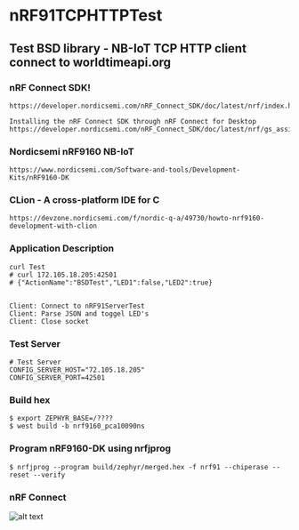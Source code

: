 # nRF91TCPHTTPTest

## Test BSD library - NB-IoT TCP HTTP client connect to worldtimeapi.org

### nRF Connect SDK!
    https://developer.nordicsemi.com/nRF_Connect_SDK/doc/latest/nrf/index.html

    Installing the nRF Connect SDK through nRF Connect for Desktop
    https://developer.nordicsemi.com/nRF_Connect_SDK/doc/latest/nrf/gs_assistant.html

### Nordicsemi nRF9160 NB-IoT 
    https://www.nordicsemi.com/Software-and-tools/Development-Kits/nRF9160-DK

### CLion - A cross-platform IDE for C
    https://devzone.nordicsemi.com/f/nordic-q-a/49730/howto-nrf9160-development-with-clion

### Application Description
    curl Test 
    # curl 172.105.18.205:42501
    # {"ActionName":"BSDTest","LED1":false,"LED2":true}


    Client: Connect to nRF91ServerTest
    Client: Parse JSON and toggel LED's  
    Client: Close socket

### Test Server 
    # Test Server
    CONFIG_SERVER_HOST="72.105.18.205"
    CONFIG_SERVER_PORT=42501

### Build hex 
    $ export ZEPHYR_BASE=/????
    $ west build -b nrf9160_pca10090ns

### Program nRF9160-DK using nrfjprog
    $ nrfjprog --program build/zephyr/merged.hex -f nrf91 --chiperase --reset --verify


### nRF Connect
![alt text](https://raw.githubusercontent.com/FrancisSieberhagen/nRF91TCPHTTPToServerTest/master/images/nRFConnect.jpg)
